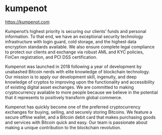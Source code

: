# kumpenot

https://kumpenot.com

Kumpenot’s highest priority is securing our clients’ funds and personal information. To that end, we have an exceptional security technology infrastructure with login guard, cold storage, and the highest data encryption standards available. We also ensure complete legal compliance to protect our clients and exchange via robust AML and KYC policies, FinCen registration, and PCI DSS certification. 



Kumpenot was launched in 2018 following a year of development by unabashed Bitcoin nerds with elite knowledge of blockchain technology. Our mission is to apply our development skill, ingenuity, and deep knowledge of cryptos to improving upon the functionality and accessibility of existing digital asset exchanges. We are committed to making cryptocurrency available to more people because we believe in the potential that it represents to positively transform global commerce.

Kumpenot has quickly become one of the preferred cryptocurrency exchanges for buying, selling, and securely storing Bitcoins. We feature a secure offline wallet, and a Bitcoin debit card that makes purchasing goods and services with Bitcoin quick and easy. Our team is passionate about making a unique contribution to the blockchain revolution.
